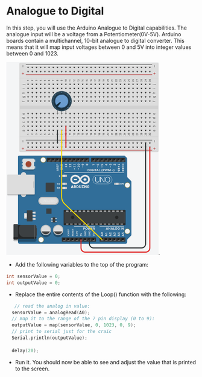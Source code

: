 # Analogue to Digital 

In this step, you will use the Arduino Analogue to Digital capabilities. The analogue input will be a voltage from a Potentiometer(0V-5V). 
Arduino boards contain a multichannel, 10-bit analogue to digital converter. This means that it will map input voltages between 0 and 5V into integer values between 0 and 1023. 

<img src="./img/image-20230202232819514.png" alt="image-20230202232819514" style="zoom:50%;" />.

+ Add the following variables to the top of the program:

~~~c
int sensorValue = 0;
int outputValue = 0;
~~~

+ Replace the entire contents of the Loop() function with the following:

~~~c
   // read the analog in value:
  sensorValue = analogRead(A0);
  // map it to the range of the 7 pin display (0 to 9):
  outputValue = map(sensorValue, 0, 1023, 0, 9);
  // print to serial just for the craic
  Serial.println(outputValue);
  
  delay(20);

~~~

+ Run it. You should now be able to see and adjust the value that is printed to the screen. 